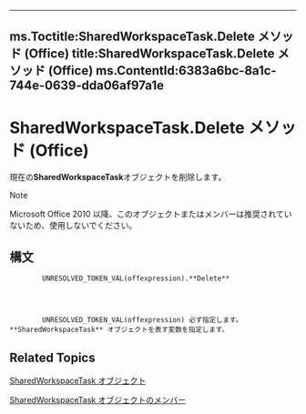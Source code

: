 

---
ms.Toctitle:SharedWorkspaceTask.Delete メソッド (Office)
title:SharedWorkspaceTask.Delete メソッド (Office)
ms.ContentId:6383a6bc-8a1c-744e-0639-dda06af97a1e
---
# SharedWorkspaceTask.Delete メソッド (Office)




現在の**SharedWorkspaceTask**オブジェクトを削除します。

>[!NOTE]
>Microsoft Office 2010 以降、このオブジェクトまたはメンバーは推奨されていないため、使用しないでください。





## 構文

            UNRESOLVED_TOKEN_VAL(offexpression).**Delete**




            UNRESOLVED_TOKEN_VAL(offexpression) 必ず指定します。**SharedWorkspaceTask** オブジェクトを表す変数を指定します。



## Related Topics

[SharedWorkspaceTask オブジェクト](fbd82b03-53fa-12ff-9fb2-07bef012dde8.md)

[SharedWorkspaceTask オブジェクトのメンバー](5b5589d1-f907-7357-f930-eede569d2021.md)




